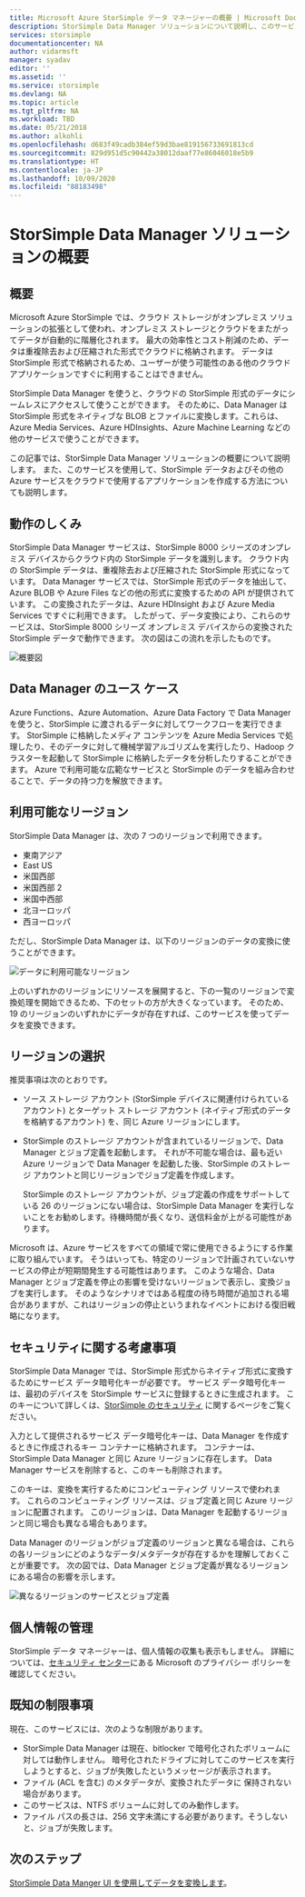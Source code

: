 ```yaml
---
title: Microsoft Azure StorSimple データ マネージャーの概要 | Microsoft Docs
description: StorSimple Data Manager ソリューションについて説明し、このサービスを使用して、StorSimple データおよびその他の Azure サービスをクラウドで使用するアプリケーションを作成する方法について説明します。
services: storsimple
documentationcenter: NA
author: vidarmsft
manager: syadav
editor: ''
ms.assetid: ''
ms.service: storsimple
ms.devlang: NA
ms.topic: article
ms.tgt_pltfrm: NA
ms.workload: TBD
ms.date: 05/21/2018
ms.author: alkohli
ms.openlocfilehash: d683f49cadb384ef59d3bae819156733691813cd
ms.sourcegitcommit: 829d951d5c90442a38012daaf77e86046018e5b9
ms.translationtype: HT
ms.contentlocale: ja-JP
ms.lasthandoff: 10/09/2020
ms.locfileid: "88183498"
---
```

# <a name="storsimple-data-manager-solution-overview"></a>StorSimple Data Manager ソリューションの概要

## <a name="overview"></a>概要

Microsoft Azure StorSimple では、クラウド ストレージがオンプレミス ソリューションの拡張として使われ、オンプレミス ストレージとクラウドをまたがってデータが自動的に階層化されます。 最大の効率性とコスト削減のため、データは重複除去および圧縮された形式でクラウドに格納されます。 データは StorSimple 形式で格納されるため、ユーザーが使う可能性のある他のクラウド アプリケーションですぐに利用することはできません。

StorSimple Data Manager を使うと、クラウドの StorSimple 形式のデータにシームレスにアクセスして使うことができます。 そのために、Data Manager は StorSimple 形式をネイティブな BLOB とファイルに変換します。これらは、Azure Media Services、Azure HDInsights、Azure Machine Learning などの他のサービスで使うことができます。

この記事では、StorSimple Data Manager ソリューションの概要について説明します。 また、このサービスを使用して、StorSimple データおよびその他の Azure サービスをクラウドで使用するアプリケーションを作成する方法についても説明します。

## <a name="how-it-works"></a>動作のしくみ

StorSimple Data Manager サービスは、StorSimple 8000 シリーズのオンプレミス デバイスからクラウド内の StorSimple データを識別します。 クラウド内の StorSimple データは、重複除去および圧縮された StorSimple 形式になっています。 Data Manager サービスでは、StorSimple 形式のデータを抽出して、Azure BLOB や Azure Files などの他の形式に変換するための API が提供されています。 この変換されたデータは、Azure HDInsight および Azure Media Services ですぐに利用できます。 したがって、データ変換により、これらのサービスは、StorSimple 8000 シリーズ オンプレミス デバイスからの変換された StorSimple データで動作できます。 次の図はこの流れを示したものです。

![概要図](./media/storsimple-data-manager-overview/storsimple-data-manager-overview2.png)


## <a name="data-manager-use-cases"></a>Data Manager のユース ケース

Azure Functions、Azure Automation、Azure Data Factory で Data Manager を使うと、StorSimple に渡されるデータに対してワークフローを実行できます。 StorSimple に格納したメディア コンテンツを Azure Media Services で処理したり、そのデータに対して機械学習アルゴリズムを実行したり、Hadoop クラスターを起動して StorSimple に格納したデータを分析したりすることができます。 Azure で利用可能な広範なサービスと StorSimple のデータを組み合わせることで、データの持つ力を解放できます。


## <a name="region-availability"></a>利用可能なリージョン

StorSimple Data Manager は、次の 7 つのリージョンで利用できます。

 - 東南アジア
 - East US
 - 米国西部
 - 米国西部 2
 - 米国中西部
 - 北ヨーロッパ
 - 西ヨーロッパ

ただし、StorSimple Data Manager は、以下のリージョンのデータの変換に使うことができます。 

![データに利用可能なリージョン](./media/storsimple-data-manager-overview/data-manager-job-definition-different-regions-m.png)

上のいずれかのリージョンにリソースを展開すると、下の一覧のリージョンで変換処理を開始できるため、下のセットの方が大きくなっています。 そのため、19 のリージョンのいずれかにデータが存在すれば、このサービスを使ってデータを変換できます。


## <a name="choosing-a-region"></a>リージョンの選択

推奨事項は次のとおりです。
 - ソース ストレージ アカウント (StorSimple デバイスに関連付けられているアカウント) とターゲット ストレージ アカウント (ネイティブ形式のデータを格納するアカウント) を、同じ Azure リージョンにします。
 - StorSimple のストレージ アカウントが含まれているリージョンで、Data Manager とジョブ定義を起動します。 それが不可能な場合は、最も近い Azure リージョンで Data Manager を起動した後、StorSimple のストレージ アカウントと同じリージョンでジョブ定義を作成します。 

    StorSimple のストレージ アカウントが、ジョブ定義の作成をサポートしている 26 のリージョンにない場合は、StorSimple Data Manager を実行しないことをお勧めします。待機時間が長くなり、送信料金が上がる可能性があります。
    
Microsoft は、Azure サービスをすべての領域で常に使用できるようにする作業に取り組んでいます。 そうはいっても、特定のリージョンで計画されていないサービスの停止が短期間発生する可能性はあります。 このような場合、Data Manager とジョブ定義を停止の影響を受けないリージョンで表示し、変換ジョブを実行します。 そのようなシナリオではある程度の待ち時間が追加される場合がありますが、これはリージョンの停止というまれなイベントにおける復旧戦略になります。

## <a name="security-considerations"></a>セキュリティに関する考慮事項

StorSimple Data Manager では、StorSimple 形式からネイティブ形式に変換するためにサービス データ暗号化キーが必要です。 サービス データ暗号化キーは、最初のデバイスを StorSimple サービスに登録するときに生成されます。 このキーについて詳しくは、[StorSimple のセキュリティ](storsimple-8000-security.md) に関するページをご覧ください。

入力として提供されるサービス データ暗号化キーは、Data Manager を作成するときに作成されるキー コンテナーに格納されます。 コンテナーは、StorSimple Data Manager と同じ Azure リージョンに存在します。 Data Manager サービスを削除すると、このキーも削除されます。

このキーは、変換を実行するためにコンピューティング リソースで使われます。 これらのコンピューティング リソースは、ジョブ定義と同じ Azure リージョンに配置されます。 このリージョンは、Data Manager を起動するリージョンと同じ場合も異なる場合もあります。

Data Manager のリージョンがジョブ定義のリージョンと異なる場合は、これらの各リージョンにどのようなデータ/メタデータが存在するかを理解しておくことが重要です。 次の図では、Data Manager とジョブ定義が異なるリージョンにある場合の影響を示します。

![異なるリージョンのサービスとジョブ定義](./media/storsimple-data-manager-overview/data-manager-job-different-regions.png)

## <a name="managing-personal-information"></a>個人情報の管理

StorSimple データ マネージャーは、個人情報の収集も表示もしません。 詳細については、[セキュリティ センター](https://www.microsoft.com/trustcenter)にある Microsoft のプライバシー ポリシーを確認してください。

## <a name="known-limitations"></a>既知の制限事項

現在、このサービスには、次のような制限があります。
- StorSimple Data Manager は現在、bitlocker で暗号化されたボリュームに対しては動作しません。 暗号化されたドライブに対してこのサービスを実行しようとすると、ジョブが失敗したというメッセージが表示されます。
- ファイル (ACL を含む) のメタデータが、変換されたデータに 保持されない場合があります。
- このサービスは、NTFS ボリュームに対してのみ動作します。
- ファイル パスの長さは、256 文字未満にする必要があります。そうしないと、ジョブが失敗します。

## <a name="next-steps"></a>次のステップ

[StorSimple Data Manger UI を使用してデータを変換します](storsimple-data-manager-ui.md)。
